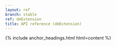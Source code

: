 ```yaml
---
layout: ref
branch: stable
ref: dmExtension
title: API reference (dmExtension)
---
```

{% include anchor_headings.html html=content %}